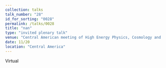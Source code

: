 ```yaml
---
collection: talks
talk_number: "28"
id_for_sorting: "0028"
permalink: /talks/0028
title: "nan" 
type: "invited plenary talk"
venue: "Central American meeting of High Energy Physics, Cosmology and High Energy Astrophysics"
date: 11/20
location: "Central America"
---
```


Virtual
